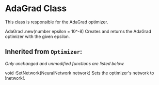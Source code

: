 # **AdaGrad Class**
This class is responsible for the AdaGrad optimizer.

<div class=functionDoc>
AdaGrad .new(number epsilon = 10^-8)
Creates and returns the AdaGrad optimizer with the given epsilon.
</div>

## Inherited from <code class=funcName>Optimizer</code>:
<i>Only unchanged and unmodified functions are listed below.</i>

<div class=functionDoc>
void :SetNetwork(NeuralNetwork network)
Sets the optimizer's network to !network!.
</div>